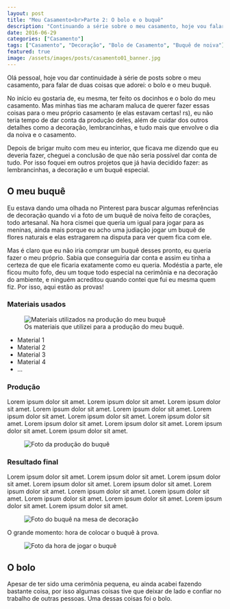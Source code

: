 ```yaml
---
layout: post
title: "Meu Casamento<br>Parte 2: O bolo e o buquê"
description: "Continuando a série sobre o meu casamento, hoje vou falar sobre duas coisas que adorei: o bolo e o buquê."
date: 2016-06-29
categories: ["Casamento"]
tags: ["Casamento", "Decoração", "Bolo de Casamento", "Buquê de noiva"]
featured: true
image: /assets/images/posts/casamento01_banner.jpg
---
```


Olá pessoal, hoje vou dar continuidade à série de posts sobre o meu casamento, para falar de duas coisas que adorei: o bolo e o meu buquê.

No início eu gostaria de, eu mesma, ter feito os docinhos e o bolo do meu casamento. Mas minhas tias me acharam maluca de querer fazer essas coisas para o meu próprio casamento (e elas estavam certas! rs), eu não teria tempo de dar conta da produção deles, além de cuidar dos outros detalhes como a decoração, lembrancinhas, e tudo mais que envolve o dia da noiva e o casamento.

Depois de brigar muito com meu eu interior, que ficava me dizendo que eu deveria fazer, cheguei a conclusão de que não seria possível dar conta de tudo. Por isso foquei em outros projetos que já havia decidido fazer: as lembrancinhas, a decoração e um buquê especial.

## O meu buquê

Eu estava dando uma olhada no Pinterest para buscar algumas referências de decoração quando vi a foto de um buquê de noiva feito de corações, todo artesanal. Na hora cismei que queria um igual para jogar para as meninas, ainda mais porque eu acho uma judiação jogar um buquê de flores naturais e elas estragarem na disputa para ver quem fica com ele.

Mas é claro que eu não iria comprar um buquê desses pronto, eu queria fazer o meu próprio. Sabia que conseguiria dar conta e assim eu tinha a certeza de que ele ficaria exatamente como eu queria. Modéstia a parte, ele ficou muito fofo, deu um toque todo especial na cerimônia e na decoração do ambiente, e ninguém acreditou quando contei que fui eu mesma quem fiz. Por isso, aqui estão as provas!

### Materiais usados

<figure>
  <img src="" alt="Materiais utilizados na produção do meu buquê">
  <figcaption>Os materiais que utilizei para a produção do meu buquê.</figcaption>
</figure>

- Material 1
- Material 2
- Material 3
- Material 4
- ...

### Produção

Lorem ipsum dolor sit amet. Lorem ipsum dolor sit amet. Lorem ipsum dolor sit amet. Lorem ipsum dolor sit amet. Lorem ipsum dolor sit amet. Lorem ipsum dolor sit amet. Lorem ipsum dolor sit amet. Lorem ipsum dolor sit amet. Lorem ipsum dolor sit amet. Lorem ipsum dolor sit amet. Lorem ipsum dolor sit amet. Lorem ipsum dolor sit amet.

<figure>
  <img src="" alt="Foto da produção do buquê">
  <figcaption></figcaption>
</figure>

### Resultado final

Lorem ipsum dolor sit amet. Lorem ipsum dolor sit amet. Lorem ipsum dolor sit amet. Lorem ipsum dolor sit amet. Lorem ipsum dolor sit amet. Lorem ipsum dolor sit amet. Lorem ipsum dolor sit amet. Lorem ipsum dolor sit amet. Lorem ipsum dolor sit amet. Lorem ipsum dolor sit amet. Lorem ipsum dolor sit amet. Lorem ipsum dolor sit amet.

<figure>
  <img src="" alt="Foto do buquê na mesa de decoração">
  <figcaption></figcaption>
</figure>

O grande momento: hora de colocar o buquê à prova.

<figure>
  <img src="" alt="Foto da hora de jogar o buquê">
  <figcaption></figcaption>
</figure>

## O bolo

Apesar de ter sido uma cerimônia pequena, eu ainda acabei fazendo bastante coisa, por isso algumas coisas tive que deixar de lado e confiar no trabalho de outras pessoas. Uma dessas coisas foi o bolo.
